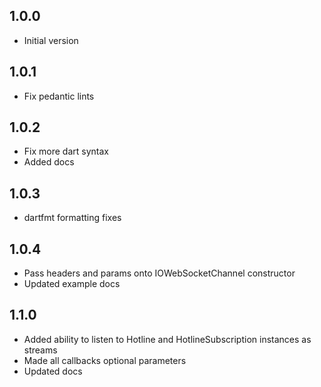 ## 1.0.0

- Initial version

## 1.0.1

- Fix pedantic lints

## 1.0.2

- Fix more dart syntax
- Added docs

## 1.0.3

- dartfmt formatting fixes

## 1.0.4

- Pass headers and params onto IOWebSocketChannel constructor
- Updated example docs

## 1.1.0

- Added ability to listen to Hotline and HotlineSubscription instances as streams
- Made all callbacks optional parameters
- Updated docs

